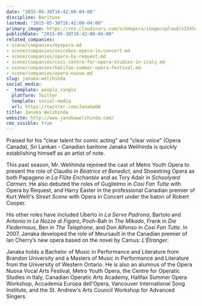 ```yaml
---
date: "2015-05-30T16:42:00-04:00"
discipline: Baritone
lastmod: "2015-05-30T16:42:00-04:00"
primary_image: https://res.cloudinary.com/schmopera/image/upload/v1545409169/media/webhook-uploads/1433018358502/924e76_56291cc05d5c424a82494b0c8788d80b.jpg_srz_p_970_903_75_22_0.50_1.20_0.00_jpg_srz
publishDate: "2015-05-30T16:42:00-04:00"
related_companies:
- scene/companies/myopera.md
- scene/companies/voicebox-opera-in-concert.md
- scene/companies/opera-by-request.md
- scene/companies/cosi-centre-for-opera-studies-in-italy.md
- scene/companies/halifax-summer-opera-festival.md
- scene/companies/opera-nuova.md
slug: janaka-welihinda
social_media:
- _template: people_single
  platform: Twitter
  template: social-media
  url: https://twitter.com/JanakaGW
title: Janaka Welihinda
website: http://www.janakawelihinda.com/
cms_visible: true
---
```


Praised for his "clear talent for comic acting" and "clear voice" (Opera Canada), Sri Lankan - Canadian baritone Janaka Welihinda is quickly establishing himself as an artist of note.
 
This past season, Mr. Welihinda rejoined the cast of Metro Youth Opera to present the role of Claudio in *Béatrice et Benedict*, and Shoestring Opera as both Papageno in *La Flûte Enchantée* and as Tory Adair in *Schoolyard Carmen*. He also debuted the roles of Guglielmo in *Cosi Fan Tutte* with Opera by Request, and Harry Easter in the professional Canadian premier of Kurt Weill's *Street Scene* with Opera in Concert under the baton of Robert Cooper.
 
His other roles have included Uberto in *La Serva Padrona*, Bartolo and Antonio in *Le Nozze di Figaro*, Pooh-Bah in *The Mikado*, Frank in *Die Fledermaus*, Ben in *The Telephone*, and Don Alfonso in *Cosi Fan Tutte*. In 2007, Janaka developed the role of Meursault in the Canadian premier of Ian Cherry’s new opera based on the novel by Camus: *L'Étranger*.
 
Janaka holds a Bachelor of Music in Performance and Literature from Brandon University and a Masters of Music in Performance and Literature from the University of Western Ontario. He is also an alumnus of the Opera Nuova Vocal Arts Festival, Metro Youth Opera, the Centre for Operatic Studies in Italy, Canadian Operatic Arts Academy, Halifax Summer Opera Workshop, Accademia Europa dell'Opera, Vancouver International Song Institute, and the St. Andrew's Arts Council Workshop for Advanced Singers.
